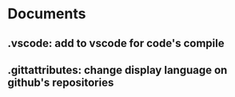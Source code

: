 # Documents

.vscode: 
add to vscode for code's compile
-
.gittattributes:
change display language on github's repositories
-
